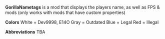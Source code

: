 **GorillaNametags** is a mod that displays the players name, as well as FPS & mods (only works with mods that have custom properties)


**Colors**
White = Dev9998, E14O
Gray = Outdated
Blue = Legal
Red = Illegal


**Abbreviations**
TBA
